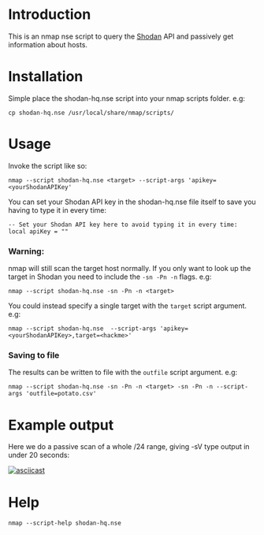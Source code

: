 # Introduction

This is an nmap nse script to query the [Shodan](https://www.shodan.io) API and passively get information about hosts.

# Installation

Simple place the shodan-hq.nse script into your nmap scripts folder. e.g:

`cp shodan-hq.nse /usr/local/share/nmap/scripts/`

# Usage

Invoke the script like so:

`nmap --script shodan-hq.nse <target> --script-args 'apikey=<yourShodanAPIKey'`

You can set your Shodan API key in the shodan-hq.nse file itself to save you having to type it in every time:

```
-- Set your Shodan API key here to avoid typing it in every time:
local apiKey = ""
```

### Warning:
nmap will still scan the target host normally. If you only want to look up the target in Shodan you need to include the `-sn -Pn -n` flags. e.g:

`nmap --script shodan-hq.nse -sn -Pn -n <target>`

You could instead specify a single target with the `target` script argument. e.g:

`nmap --script shodan-hq.nse  --script-args 'apikey=<yourShodanAPIKey>,target=<hackme>'`


### Saving to file
The results can be written to file with the `outfile` script argument. e.g:

`nmap --script shodan-hq.nse -sn -Pn -n <target> -sn -Pn -n --script-args 'outfile=potato.csv'`

# Example output

Here we do a passive scan of a whole /24 range, giving -sV type output in under 20 seconds:

[![asciicast](https://asciinema.org/a/f0unqk9uxbe6yeu22zpqu5xgz.png)](https://asciinema.org/a/f0unqk9uxbe6yeu22zpqu5xgz)

# Help

```
nmap --script-help shodan-hq.nse
```
